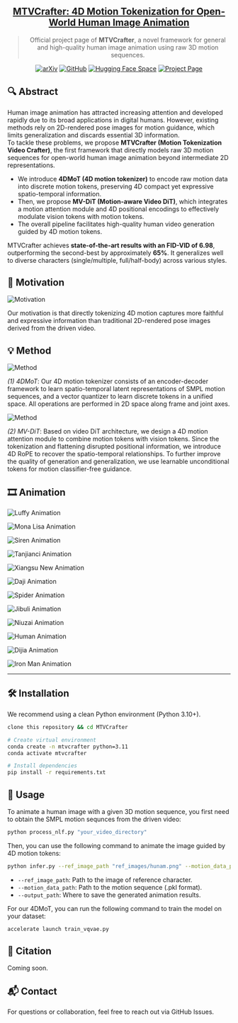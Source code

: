 <meta name="google-site-verification" content="-XQC-POJtlDPD3i2KSOxbFkSBde_Uq9obAIh_4mxTkM" />

<div align="center">

<h2><a href="https://arxiv.org/abs/2408.10605">MTVCrafter: 4D Motion Tokenization for Open-World Human Image Animation</a></h2>

> Official project page of **MTVCrafter**, a novel framework for general and high-quality human image animation using raw 3D motion sequences.

<!--
[Yanbo Ding](https://github.com/DINGYANB),
[Shaobin Zhuang](https://scholar.google.com/citations?user=PGaDirMAAAAJ&hl=zh-CN&oi=ao), 
[Kunchang Li](https://scholar.google.com/citations?user=D4tLSbsAAAAJ), 
[Zhengrong Yue](https://arxiv.org/search/?searchtype=author&query=Zhengrong%20Yue), 
[Yu Qiao](https://scholar.google.com/citations?user=gFtI-8QAAAAJ&hl), 
[Yali Wang†](https://scholar.google.com/citations?user=hD948dkAAAAJ)
-->

[![arXiv](https://img.shields.io/badge/arXiv-2408.10605-b31b1b.svg)](https://arxiv.org/abs/2408.10605)
[![GitHub](https://img.shields.io/badge/GitHub-MUSES-blue?logo=github)](https://github.com/DINGYANB/MUSES)
[![Hugging Face Space](https://img.shields.io/badge/%F0%9F%A4%97%20Hugging%20Face-Models-yellow)](https://huggingface.co/yanboding/MUSES/)
[![Project Page](https://img.shields.io/badge/🌐%20Project%20Page-GitHub.io-brightgreen)](https://dingyanbo.github.io/MUSES/)

</div>


## 🔍 Abstract

Human image animation has attracted increasing attention and developed rapidly due to its broad applications in digital humans. However, existing methods rely on 2D-rendered pose images for motion guidance, which limits generalization and discards essential 3D information.  
To tackle these problems, we propose **MTVCrafter (Motion Tokenization Video Crafter)**, the first framework that directly models raw 3D motion sequences for open-world human image animation beyond intermediate 2D representations.

- We introduce **4DMoT (4D motion tokenizer)** to encode raw motion data into discrete motion tokens, preserving 4D compact yet expressive spatio-temporal information.
- Then, we propose **MV-DiT (Motion-aware Video DiT)**, which integrates a motion attention module and 4D positional encodings to effectively modulate vision tokens with motion tokens.
- The overall pipeline facilitates high-quality human video generation guided by 4D motion tokens.

MTVCrafter achieves **state-of-the-art results with an FID-VID of 6.98**, outperforming the second-best by approximately **65%**. It generalizes well to diverse characters (single/multiple, full/half-body) across various styles.

## 🎯 Motivation

![Motivation](./static/images/Motivation.png)

Our motivation is that directly tokenizing 4D motion captures more faithful and expressive information than traditional 2D-rendered pose images derived from the driven video.

## 💡 Method

![Method](./static/images/4DMoT.png)

*(1) 4DMoT*:
Our 4D motion tokenizer consists of an encoder-decoder framework to learn spatio-temporal latent representations of SMPL motion sequences,
and a vector quantizer to learn discrete tokens in a unified space.
All operations are performed in 2D space along frame and joint axes.

![Method](./static/images/MV-DiT.png)

*(2) MV-DiT*:
Based on video DiT architecture,
we design a 4D motion attention module to combine motion tokens with vision tokens.
Since the tokenization and flattening disrupted positional information,
we introduce 4D RoPE to recover the spatio-temporal relationships.
To further improve the quality of generation and generalization,
we use learnable unconditional tokens for motion classifier-free guidance.


## 


## 🎞️ Animation

![Luffy Animation](./static/videos/luffy.gif)

![Mona Lisa Animation](./static/videos/monalisa.gif)

![Siren Animation](./static/videos/siren.gif)

![Tanjianci Animation](./static/videos/tanjianci.gif)

![Xiangsu New Animation](./static/videos/xiangsu.gif)

![Daji Animation](./static/videos/daji.gif)

![Spider Animation](./static/videos/spider.gif)

![Jibuli Animation](./static/videos/jibuli.gif)

![Niuzai Animation](./static/videos/niuzai.gif)

![Human Animation](./static/videos/human.gif)

![Dijia Animation](./static/videos/dijia.gif)

![Iron Man Animation](./static/videos/iron-man.gif)

---

## 🛠️ Installation

We recommend using a clean Python environment (Python 3.10+).

```bash
clone this repository && cd MTVCrafter

# Create virtual environment
conda create -n mtvcrafter python=3.11
conda activate mtvcrafter

# Install dependencies
pip install -r requirements.txt
```

## 🚀 Usage

To animate a human image with a given 3D motion sequence,
you first need to obtain the SMPL motion sequnces from the driven video:

```bash
python process_nlf.py "your_video_directory"
```

Then, you can use the following command to animate the image guided by 4D motion tokens:

```bash
python infer.py --ref_image_path "ref_images/hunam.png" --motion_data_path "data/sample_data.pkl" --output_path "inference_output"
```

- `--ref_image_path`: Path to the image of reference character.
- `--motion_data_path`: Path to the motion sequence (.pkl format).
- `--output_path`: Where to save the generated animation results.

For our 4DMoT, you can run the following command to train the model on your dataset:

```bash
accelerate launch train_vqvae.py
```


## 📄 Citation

Coming soon.

## 📬 Contact

For questions or collaboration, feel free to reach out via GitHub Issues.
